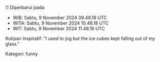⏰ Diperbarui pada:
- WIB: Sabtu, 9 November 2024 09.48.18 UTC
- WITA: Sabtu, 9 November 2024 10.48.18 UTC
- WIT: Sabtu, 9 November 2024 11.48.18 UTC

Kutipan Inspiratif:
"I used to jog but the ice cubes kept falling out of my glass."


Kategori: funny

